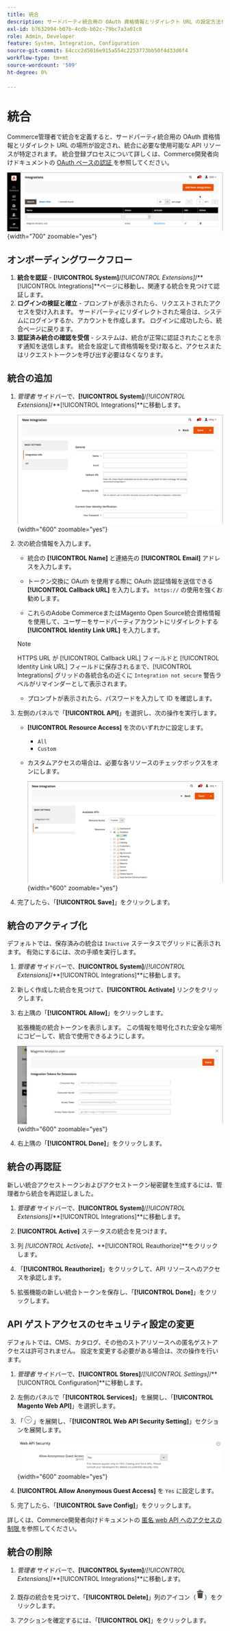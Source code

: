 ```yaml
---
title: 統合
description: サードパーティ統合用の OAuth 資格情報とリダイレクト URL の設定方法を説明します。
exl-id: b7632994-b07b-4cdb-b62c-79bc7a3a01c8
role: Admin, Developer
feature: System, Integration, Configuration
source-git-commit: 64ccc2d5016e915a554c2253773bb50f4d33d6f4
workflow-type: tm+mt
source-wordcount: '509'
ht-degree: 0%

---
```


# 統合

Commerce管理者で統合を定義すると、サードパーティ統合用の OAuth 資格情報とリダイレクト URL の場所が設定され、統合に必要な使用可能な API リソースが特定されます。 統合登録プロセスについて詳しくは、Commerce開発者向けドキュメントの [OAuth ベースの認証 ](https://developer.adobe.com/commerce/webapi/get-started/authentication/gs-authentication-oauth/) を参照してください。

![ 統合 ](./assets/integrations.png){width="700" zoomable="yes"}

## オンボーディングワークフロー

1. **統合を認証** - **[!UICONTROL System]**/_[!UICONTROL Extensions]_/**[!UICONTROL Integrations]**ページに移動し、関連する統合を見つけて認証します。
1. **ログインの検証と確立** - プロンプトが表示されたら、リクエストされたアクセスを受け入れます。 サードパーティにリダイレクトされた場合は、システムにログインするか、アカウントを作成します。 ログインに成功したら、統合ページに戻ります。
1. **認証済み統合の確認を受信** - システムは、統合が正常に認証されたことを示す通知を送信します。 統合を設定して資格情報を受け取ると、アクセスまたはリクエストトークンを呼び出す必要はなくなります。

## 統合の追加

1. _管理者_ サイドバーで、**[!UICONTROL System]**/_[!UICONTROL Extensions]_/**[!UICONTROL Integrations]**に移動します。

   ![ 新しい統合 ](./assets/integration-new.png){width="600" zoomable="yes"}

1. 次の統合情報を入力します。

   - 統合の **[!UICONTROL Name]** と連絡先の **[!UICONTROL Email]** アドレスを入力します。

   - トークン交換に OAuth を使用する際に OAuth 認証情報を送信できる **[!UICONTROL Callback URL]** を入力します。 `https://` の使用を強くお勧めします。

   - これらのAdobe CommerceまたはMagento Open Source統合資格情報を使用して、ユーザーをサードパーティアカウントにリダイレクトする **[!UICONTROL Identity Link URL]** を入力します。

   >[!NOTE]
   >
   > HTTPS URL が [!UICONTROL Callback URL] フィールドと [!UICONTROL Identity Link URL] フィールドに保存されるまで、[!UICONTROL Integrations] グリッドの各統合名の近くに `Integration not secure` 警告ラベルがリマインダーとして表示されます。

   - プロンプトが表示されたら、パスワードを入力して ID を確認します。

1. 左側のパネルで「**[!UICONTROL API]**」を選択し、次の操作を実行します。

   - **[!UICONTROL Resource Access]** を次のいずれかに設定します。

      - `All`
      - `Custom`

   - カスタムアクセスの場合は、必要な各リソースのチェックボックスをオンにします。

     ![ 統合 – 利用可能な API](./assets/integrations-available-api.png){width="600" zoomable="yes"}

1. 完了したら、「**[!UICONTROL Save]**」をクリックします。

## 統合のアクティブ化

デフォルトでは、保存済みの統合は `Inactive` ステータスでグリッドに表示されます。 有効にするには、次の手順を実行します。

1. _管理者_ サイドバーで、**[!UICONTROL System]**/_[!UICONTROL Extensions]_/**[!UICONTROL Integrations]**に移動します。

1. 新しく作成した統合を見つけて、**[!UICONTROL Activate]** リンクをクリックします。

1. 右上隅の「**[!UICONTROL Allow]**」をクリックします。

   拡張機能の統合トークンを表示します。 この情報を暗号化された安全な場所にコピーして、統合で使用できるようにします。

   ![ 拡張機能の統合トークン ](./assets/integration-tokens-for-extensions.png){width="600" zoomable="yes"}

1. 右上隅の「**[!UICONTROL Done]**」をクリックします。

## 統合の再認証

新しい統合アクセストークンおよびアクセストークン秘密鍵を生成するには、管理者から統合を再認証しました。

1. _管理者_ サイドバーで、**[!UICONTROL System]**/_[!UICONTROL Extensions]_/**[!UICONTROL Integrations]**に移動します。

1. **[!UICONTROL Active]** ステータスの統合を見つけます。

1. 列 _[!UICONTROL Activate]_、**[!UICONTROL Reauthorize]**をクリックします。

1. 「**[!UICONTROL Reauthorize]**」をクリックして、API リソースへのアクセスを承認します。

1. 拡張機能の新しい統合トークンを保存し、「**[!UICONTROL Done]**」をクリックします。

## API ゲストアクセスのセキュリティ設定の変更

デフォルトでは、CMS、カタログ、その他のストアリソースへの匿名ゲストアクセスは許可されません。 設定を変更する必要がある場合は、次の操作を行います。

1. _管理者_ サイドバーで、**[!UICONTROL Stores]**/_[!UICONTROL Settings]_/**[!UICONTROL Configuration]**に移動します。

1. 左側のパネルで「**[!UICONTROL Services]**」を展開し、「**[!UICONTROL Magento Web API]**」を選択します。

1. 「![ 展開セレクター ](../assets/icon-display-expand.png)」を展開し、「**[!UICONTROL Web API Security Setting]**」セクションを展開します。

   ![ サービス設定 – web API セキュリティ設定 ](../configuration-reference/services/assets/web-api-security.png){width="600" zoomable="yes"}

1. **[!UICONTROL Allow Anonymous Guest Access]** を `Yes` に設定します。

1. 完了したら、「**[!UICONTROL Save Config]**」をクリックします。

詳しくは、Commerce開発者向けドキュメントの [ 匿名 web API へのアクセスの制限 ](https://developer.adobe.com/commerce/webapi/rest/use-rest/anonymous-api-security/) を参照してください。

## 統合の削除

1. _管理者_ サイドバーで、**[!UICONTROL System]**/_[!UICONTROL Extensions]_/**[!UICONTROL Integrations]**に移動します。

1. 既存の統合を見つけて、「**[!UICONTROL Delete]**」列のアイコン（![ ごみ箱アイコン ](../assets/icon-delete-trashcan-solid.png)）をクリックします。

1. アクションを確定するには、「**[!UICONTROL OK]**」をクリックします。
